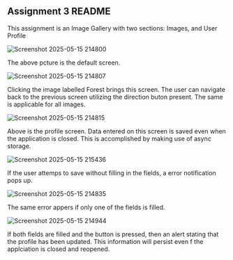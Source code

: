 Assignment 3 README
-----------------------------------

This assignment is an Image Gallery with two sections: Images, and User Profile

![Screenshot 2025-05-15 214800](https://github.com/user-attachments/assets/b8e8d13e-57b5-4f88-8c96-9267f6a19800)

The above pcture is the default screen.


![Screenshot 2025-05-15 214807](https://github.com/user-attachments/assets/740f5e6e-5687-4b55-9290-cc1bd4d86b96)

Clicking the image labelled Forest brings this screen. The  user can navigate back to the previous screen utilizing the direction buton present. The same is applicable for all images.


![Screenshot 2025-05-15 214815](https://github.com/user-attachments/assets/9c408ba9-1e13-4cdd-a382-f9f382ae376f)

Above is the profile screen. Data entered on this screen is saved even when the application is closed. This is accomplished by making use of async storage.


![Screenshot 2025-05-15 215436](https://github.com/user-attachments/assets/0a35ca9e-7382-44cd-987f-c1e1cee6c644)

If the user attemps to save without filling in the fields, a error notification pops up.

![Screenshot 2025-05-15 214835](https://github.com/user-attachments/assets/2fe57504-6ce5-4ead-b511-ef2d0285ad48)

The same error appers if only one of the fields is filled.

![Screenshot 2025-05-15 214944](https://github.com/user-attachments/assets/f8d9554c-8328-466d-9e7e-85067c99e2d6)

If both fields are filled and the button is pressed, then an alert stating that the profile has been updated. This information will persist even f the applciation is closed and reopened.
